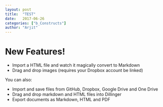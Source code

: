 ```yaml
---
layout: post
title:  "TEST"
date:   2017-06-26
categories: ["b_Constructs"]
author: "Arjit"
---
```


# New Features!

  - Import a HTML file and watch it magically convert to Markdown
  - Drag and drop images (requires your Dropbox account be linked)


You can also:
  - Import and save files from GitHub, Dropbox, Google Drive and One Drive
  - Drag and drop markdown and HTML files into Dillinger
  - Export documents as Markdown, HTML and PDF

